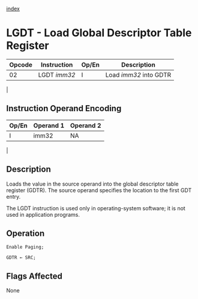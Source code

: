 [index](../InstructionReference.md)

# LGDT - Load Global Descriptor Table Register

| Opcode | Instruction | Op/En | Description |
|-|-|-|-|
| 02 | LGDT *imm32* | I | Load *imm32* into GDTR |
|

## Instruction Operand Encoding

| Op/En | Operand 1 | Operand 2 |
|-|-|-|
| I | imm32 | NA |
|

## Description

Loads the value in the source operand into the global descriptor table register (GDTR). The source operand specifies the location to the first   GDT entry.

The LGDT instruction is used only in operating-system software; it is not used in application programs.

## Operation

```microcode
Enable Paging;

GDTR ← SRC;
```

## Flags Affected

None
